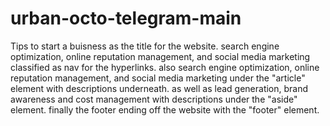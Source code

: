 # urban-octo-telegram-main
 Tips to start a buisness as the title for the website.
 search engine optimization, online reputation management, and social media marketing classified as nav for the hyperlinks.
  also search engine optimization, online reputation management, and social media marketing under the "article" element with descriptions underneath.
  as well as lead generation, brand awareness and cost management with descriptions under the "aside" element.
  finally the footer ending off the website with the "footer" element.


